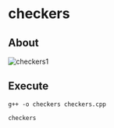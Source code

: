 # checkers

## About

![checkers1](https://dxaviud.github.io/images/checkers1.PNG)

## Execute
`g++ -o checkers checkers.cpp`  

`checkers`
